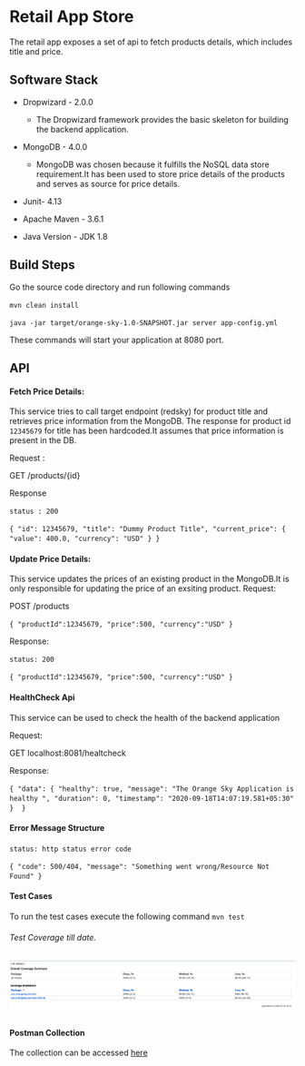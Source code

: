 # Retail App Store
The retail app exposes a set of api to fetch products details, which includes title
and price.

## Software Stack
* Dropwizard - 2.0.0
  - The Dropwizard framework provides the basic skeleton for building the backend application.
* MongoDB - 4.0.0
  - MongoDB was chosen because it fulfills the NoSQL data store requirement.It has been used to store price details of the products and serves as source for price details.

* Junit- 4.13
* Apache Maven - 3.6.1
* Java Version - JDK 1.8

## Build Steps
Go the source code directory and run following commands

`mvn clean install`

`java -jar target/orange-sky-1.0-SNAPSHOT.jar server app-config.yml`

These commands will start your application at 8080 port.

## API
#### Fetch Price Details:
This service tries to call target endpoint (redsky) for product title and retrieves price information from the MongoDB.
The response for product id `12345679` for title has been hardcoded.It assumes that price information is present in the DB.  

Request :

GET /products/{id}

Response

`status : 200`

`{
    "id": 12345679,
    "title": "Dummy Product Title",
    "current_price": {
        "value": 400.0,
        "currency": "USD"
    }
}`

#### Update Price Details:
This service updates the prices of an existing product in the MongoDB.It is only responsible for updating the price of an exsiting product.
Request:

POST /products

`{
     "productId":12345679,
     "price":500,
     "currency":"USD"
 }`
 
Response:

`status: 200`

`{
     "productId":12345679,
     "price":500,
     "currency":"USD"
 }`

#### HealthCheck Api

This service can be used to check the health of the backend application

Request:

GET localhost:8081/healtcheck

Response:

`{
     "data": {
         "healthy": true,
         "message": "The Orange Sky Application is healthy ",
         "duration": 0,
         "timestamp": "2020-09-18T14:07:19.581+05:30"
     } 
}`
 
#### Error Message Structure
`status: http status error code`

`{
     "code": 500/404,
     "message": "Something went wrong/Resource Not Found"
 }`
 
 
 #### Test Cases
 To run the test cases execute the following command
 `mvn test`
 
 ###### Test Coverage till date.
 ![](test-coverage/testcoverage.png)
 
 #### Postman Collection
 The collection can be accessed [here](https://www.getpostman.com/collections/d260e0bfae44b349fbd7)







